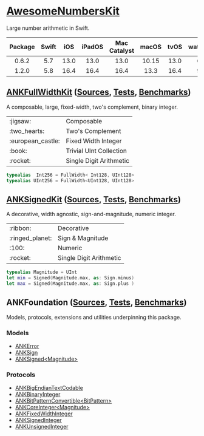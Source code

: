 # [AwesomeNumbersKit][ANK/D]

Large number arithmetic in Swift.

| Package | Swift | iOS  | iPadOS | Mac Catalyst | macOS | tvOS | watchOS |
|:-------:|:-----:|:----:|:------:|:------------:|:-----:|:----:|:-------:|
| 0.6.2   | 5.7   | 13.0 | 13.0   | 13.0         | 10.15 | 13.0 | 6.0     |
| 1.2.0   | 5.8   | 16.4 | 16.4   | 16.4         | 13.3  | 16.4 | 9.4     |

## [ANKFullWidthKit][FUL/D] ([Sources][FUL/S], [Tests][FUL/T], [Benchmarks][FUL/B])

A composable, large, fixed-width, two's complement, binary integer.

<table>
<tr><td>:jigsaw:</td><td>Composable</td></tr>
<tr><td>:two_hearts:</td><td>Two's Complement</td></tr>
<tr><td>:european_castle:</td><td>Fixed Width Integer</td></tr>
<tr><td>:book:</td><td>Trivial UInt Collection</td></tr>
<tr><td>:rocket:</td><td>Single Digit Arithmetic</td></tr>
</table>

```swift
typealias  Int256 = FullWidth< Int128, UInt128>
typealias UInt256 = FullWidth<UInt128, UInt128>
```

## [ANKSignedKit][SIG/D] ([Sources][SIG/S], [Tests][SIG/T], [Benchmarks][SIG/B])

A decorative, width agnostic, sign-and-magnitude, numeric integer.

<table>
<tr><td>:ribbon:</td><td>Decorative</td></tr>
<tr><td>:ringed_planet:</td><td>Sign & Magnitude</td></tr>
<tr><td>:100:</td><td>Numeric</td></tr>
<tr><td>:rocket:</td><td>Single Digit Arithmetic</td></tr>
</table>

```swift
typealias Magnitude = UInt
let min = Signed(Magnitude.max, as: Sign.minus)
let max = Signed(Magnitude.max, as: Sign.plus )
```

## ANKFoundation ([Sources][FDN/S], [Tests][FDN/T], [Benchmarks][FDN/B])

Models, protocols, extensions and utilities underpinning this package.

### Models

- [ANKError](Sources/ANKFoundation/Models/ANKError.swift)
- [ANKSign](Sources/ANKFoundation/Models/ANKSign.swift)
- [ANKSigned\<Magnitude\>](Sources/ANKFoundation/Models/ANKSigned.swift)

### Protocols

- [ANKBigEndianTextCodable](Sources/ANKFoundation/ANKBigEndianTextCodable.swift)
- [ANKBinaryInteger](Sources/ANKFoundation/ANKBinaryInteger.swift)
- [ANKBitPatternConvertible\<BitPattern\>](Sources/ANKFoundation/ANKBitPatternConvertible.swift)
- [ANKCoreInteger\<Magnitude\>](Sources/ANKFoundation/ANKCoreInteger.swift)
- [ANKFixedWidthInteger](Sources/ANKFoundation/ANKFixedWidthInteger.swift)
- [ANKSignedInteger](Sources/ANKFoundation/ANKBinaryInteger.swift)
- [ANKUnsignedInteger](Sources/ANKFoundation/ANKBinaryInteger.swift)

<!-- Links -->

[ANK/D]: https://oscbyspro.github.io/AwesomeNumbersKit/documentation/awesomenumberskit
[FUL/D]: https://oscbyspro.github.io/AwesomeNumbersKit/documentation/awesomenumberskit/ankfullwidth
[SIG/D]: https://oscbyspro.github.io/AwesomeNumbersKit/documentation/awesomenumberskit/anksigned

[FDN/S]: Sources/ANKFoundation
[FUL/S]: Sources/ANKFullWidthKit
[SIG/S]: Sources/ANKSignedKit

[FDN/T]: Tests/ANKFoundationTests
[FUL/T]: Tests/ANKFullWidthKitTests
[SIG/T]: Tests/ANKSignedKitTests

[FDN/B]: Tests/ANKFoundationBenchmarks
[FUL/B]: Tests/ANKFullWidthKitBenchmarks
[SIG/B]: Tests/ANKSignedKitBenchmarks
